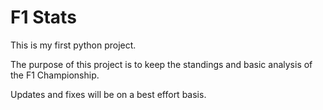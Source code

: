 # F1 Stats

This is my first python project.

The purpose of this project is to keep the standings and basic analysis of the F1 Championship.

Updates and fixes will be on a best effort basis.